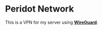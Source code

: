 # Peridot Network
This is a VPN for my server using **[WireGuard]**.

<!------------- Links ---------------->
[wireguard]: https://www.wireguard.com/
